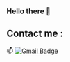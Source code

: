 ### Hello there 👋
## Contact me : 
📫 [![Gmail Badge](https://img.shields.io/badge/-mainblnk@protonmail.com-blue?style=flat-roundedrectangle&logo=Gmail&logoColor=white&link=mailto:mainblnk@protonmail.com)](mainblnk@protonmail.com)
<!--
**nopBlink/nopBlink** is a ✨ _special_ ✨ repository because its `README.md` (this file) appears on your GitHub profile.
Here are some ideas to get you started:

- 🔭 I’m currently working on ...
- 🌱 I’m currently learning ...
- 👯 I’m looking to collaborate on ...
- 🤔 I’m looking for help with ...
- 💬 Ask me about ...
- 📫 How to reach me: ...
- 😄 Pronouns: ...
- ⚡ Fun fact: ...
-->
